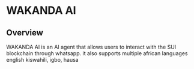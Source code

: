 # WAKANDA AI

## Overview
WAKANDA AI is an AI agent that allows users to interact with the SUI blockchain through whatsapp. it also supports multiple african languages english kiswahili, igbo, hausa


